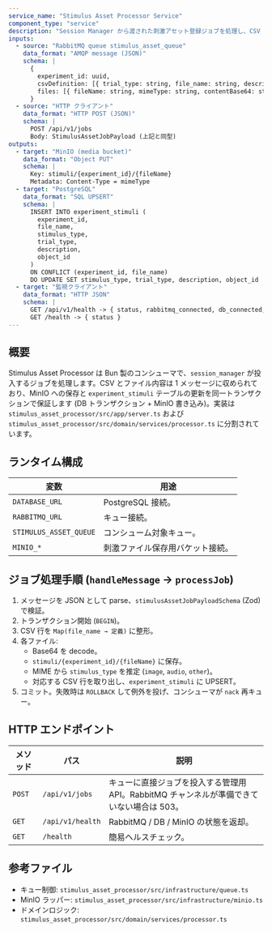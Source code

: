 ```yaml
---
service_name: "Stimulus Asset Processor Service"
component_type: "service"
description: "Session Manager から渡された刺激アセット登録ジョブを処理し、CSV とファイル群を MinIO・PostgreSQL に反映する非同期ワーカー。"
inputs:
  - source: "RabbitMQ queue stimulus_asset_queue"
    data_format: "AMQP message (JSON)"
    schema: |
      {
        experiment_id: uuid,
        csvDefinition: [{ trial_type: string, file_name: string, description?: string }],
        files: [{ fileName: string, mimeType: string, contentBase64: string }]
      }
  - source: "HTTP クライアント"
    data_format: "HTTP POST (JSON)"
    schema: |
      POST /api/v1/jobs
      Body: StimulusAssetJobPayload (上記と同型)
outputs:
  - target: "MinIO (media bucket)"
    data_format: "Object PUT"
    schema: |
      Key: stimuli/{experiment_id}/{fileName}
      Metadata: Content-Type = mimeType
  - target: "PostgreSQL"
    data_format: "SQL UPSERT"
    schema: |
      INSERT INTO experiment_stimuli (
        experiment_id,
        file_name,
        stimulus_type,
        trial_type,
        description,
        object_id
      )
      ON CONFLICT (experiment_id, file_name)
      DO UPDATE SET stimulus_type, trial_type, description, object_id
  - target: "監視クライアント"
    data_format: "HTTP JSON"
    schema: |
      GET /api/v1/health -> { status, rabbitmq_connected, db_connected, minio_connected, queue, last_rabbit_connected_at?, timestamp }
      GET /health -> { status }
---
```


## 概要

Stimulus Asset Processor は Bun 製のコンシューマで、`session_manager` が投入するジョブを処理します。CSV とファイル内容は 1 メッセージに収められており、MinIO への保存と `experiment_stimuli` テーブルの更新を同一トランザクションで保証します (DB トランザクション + MinIO 書き込み)。実装は `stimulus_asset_processor/src/app/server.ts` および `stimulus_asset_processor/src/domain/services/processor.ts` に分割されています。

## ランタイム構成

| 変数 | 用途 |
| --- | --- |
| `DATABASE_URL` | PostgreSQL 接続。 |
| `RABBITMQ_URL` | キュー接続。 |
| `STIMULUS_ASSET_QUEUE` | コンシューム対象キュー。 |
| `MINIO_*` | 刺激ファイル保存用バケット接続。 |

## ジョブ処理手順 (`handleMessage` → `processJob`)

1. メッセージを JSON として parse、`stimulusAssetJobPayloadSchema` (Zod) で検証。
2. トランザクション開始 (`BEGIN`)。
3. CSV 行を `Map(file_name → 定義)` に整形。
4. 各ファイル:
   - Base64 を decode。
   - `stimuli/{experiment_id}/{fileName}` に保存。
   - MIME から `stimulus_type` を推定 (`image`, `audio`, `other`)。
   - 対応する CSV 行を取り出し、`experiment_stimuli` に UPSERT。
5. コミット。失敗時は `ROLLBACK` して例外を投げ、コンシューマが `nack` 再キュー。

## HTTP エンドポイント

| メソッド | パス | 説明 |
| --- | --- | --- |
| `POST` | `/api/v1/jobs` | キューに直接ジョブを投入する管理用 API。RabbitMQ チャンネルが準備できていない場合は 503。 |
| `GET` | `/api/v1/health` | RabbitMQ / DB / MinIO の状態を返却。 |
| `GET` | `/health` | 簡易ヘルスチェック。 |

## 参考ファイル

- キュー制御: `stimulus_asset_processor/src/infrastructure/queue.ts`
- MinIO ラッパー: `stimulus_asset_processor/src/infrastructure/minio.ts`
- ドメインロジック: `stimulus_asset_processor/src/domain/services/processor.ts`
